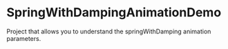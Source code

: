 # SpringWithDampingAnimationDemo
Project that allows you to understand the springWithDamping animation parameters.
